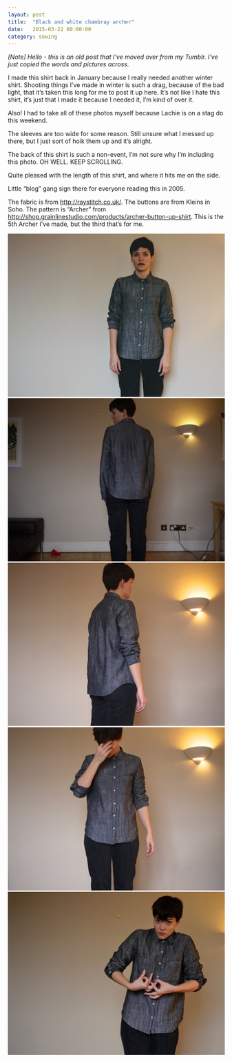 ```yaml
---
layout: post
title:  "Black and white chambray archer"
date:   2015-03-22 00:00:00
category: sewing
---
```


_[Note] Hello - this is an old post that I've moved over from my Tumblr. I've just copied the words and pictures across._

I made this shirt back in January because I really needed another winter shirt. Shooting things I’ve made in winter is such a drag, because of the bad light, that it’s taken this long for me to post it up here. It’s not like I hate this shirt, it’s just that I made it because I needed it, I’m kind of over it.

Also! I had to take all of these photos myself because Lachie is on a stag do this weekend.

The sleeves are too wide for some reason. Still unsure what I messed up there, but I just sort of hoik them up and it’s alright.

The back of this shirt is such a non-event, I’m not sure why I’m including this photo. OH WELL. KEEP SCROLLING.

Quite pleased with the length of this shirt, and where it hits me on the side.

Little “blog” gang sign there for everyone reading this in 2005.

The fabric is from http://raystitch.co.uk/. The buttons are from Kleins in Soho. The pattern is “Archer” from http://shop.grainlinestudio.com/products/archer-button-up-shirt. This is the 5th Archer I’ve made, but the third that’s for me.


![Kindle 1](/assets/img/sewing/bw-archer.1.jpg)
![Kindle 2](/assets/img/sewing/bw-archer.2.jpg)
![Kindle 3](/assets/img/sewing/bw-archer.3.jpg)
![Kindle 4](/assets/img/sewing/bw-archer.4.jpg)
![Kindle 5](/assets/img/sewing/bw-archer.5.jpg)
